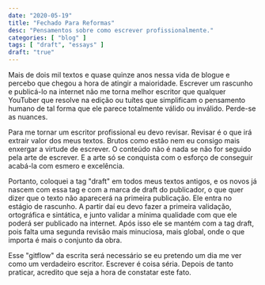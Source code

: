 ```yaml
---
date: "2020-05-19"
title: "Fechado Para Reformas"
desc: "Pensamentos sobre como escrever profissionalmente."
categories: [ "blog" ]
tags: [ "draft", "essays" ]
draft: "true"
---
```

Mais de dois mil textos e quase quinze anos nessa vida de blogue e percebo que chegou a hora de atingir a maioridade. Escrever um rascunho e publicá-lo na internet não me torna melhor escritor que qualquer YouTuber que resolve na edição ou tuítes que simplificam o pensamento humano de tal forma que ele parece totalmente válido ou inválido. Perde-se as nuances.

Para me tornar um escritor profissional eu devo revisar. Revisar é o que irá extrair valor dos meus textos. Brutos como estão nem eu consigo mais enxergar a virtude de escrever. O conteúdo não é nada se não for seguido pela arte de escrever. E a arte só se conquista com o esforço de conseguir acabá-la com esmero e excelência.

Portanto, coloquei a tag "draft" em todos meus textos antigos, e os novos já nascem com essa tag e com a marca de draft do publicador, o que quer dizer que o texto não aparecerá na primeira publicação. Ele entra no estágio de rascunho. A partir daí eu devo fazer a primeira validação, ortográfica e sintática, e junto validar a mínima qualidade com que ele poderá ser publicado na internet. Após isso ele se mantém com a tag draft, pois falta uma segunda revisão mais minuciosa, mais global, onde o que importa é mais o conjunto da obra.

Esse "gitflow" da escrita será necessário se eu pretendo um dia me ver como um verdadeiro escritor. Escrever é coisa séria. Depois de tanto praticar, acredito que seja a hora de constatar este fato.
